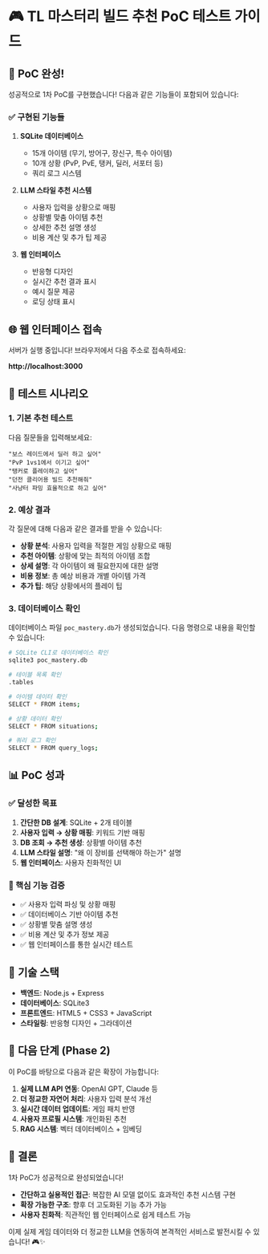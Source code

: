 # 🎮 TL 마스터리 빌드 추천 PoC 테스트 가이드

## 🚀 PoC 완성!

성공적으로 1차 PoC를 구현했습니다! 다음과 같은 기능들이 포함되어 있습니다:

### ✅ 구현된 기능들

1. **SQLite 데이터베이스**
   - 15개 아이템 (무기, 방어구, 장신구, 특수 아이템)
   - 10개 상황 (PvP, PvE, 탱커, 딜러, 서포터 등)
   - 쿼리 로그 시스템

2. **LLM 스타일 추천 시스템**
   - 사용자 입력을 상황으로 매핑
   - 상황별 맞춤 아이템 추천
   - 상세한 추천 설명 생성
   - 비용 계산 및 추가 팁 제공

3. **웹 인터페이스**
   - 반응형 디자인
   - 실시간 추천 결과 표시
   - 예시 질문 제공
   - 로딩 상태 표시

## 🌐 웹 인터페이스 접속

서버가 실행 중입니다! 브라우저에서 다음 주소로 접속하세요:

**http://localhost:3000**

## 🧪 테스트 시나리오

### 1. 기본 추천 테스트
다음 질문들을 입력해보세요:

```
"보스 레이드에서 딜러 하고 싶어"
"PvP 1vs1에서 이기고 싶어"
"탱커로 플레이하고 싶어"
"던전 클리어용 빌드 추천해줘"
"사냥터 파밍 효율적으로 하고 싶어"
```

### 2. 예상 결과

각 질문에 대해 다음과 같은 결과를 받을 수 있습니다:

- **상황 분석**: 사용자 입력을 적절한 게임 상황으로 매핑
- **추천 아이템**: 상황에 맞는 최적의 아이템 조합
- **상세 설명**: 각 아이템이 왜 필요한지에 대한 설명
- **비용 정보**: 총 예상 비용과 개별 아이템 가격
- **추가 팁**: 해당 상황에서의 플레이 팁

### 3. 데이터베이스 확인

데이터베이스 파일 `poc_mastery.db`가 생성되었습니다. 다음 명령으로 내용을 확인할 수 있습니다:

```bash
# SQLite CLI로 데이터베이스 확인
sqlite3 poc_mastery.db

# 테이블 목록 확인
.tables

# 아이템 데이터 확인
SELECT * FROM items;

# 상황 데이터 확인
SELECT * FROM situations;

# 쿼리 로그 확인
SELECT * FROM query_logs;
```

## 📊 PoC 성과

### ✅ 달성한 목표

1. **간단한 DB 설계**: SQLite + 2개 테이블
2. **사용자 입력 → 상황 매핑**: 키워드 기반 매핑
3. **DB 조회 → 추천 생성**: 상황별 아이템 추천
4. **LLM 스타일 설명**: "왜 이 장비를 선택해야 하는가" 설명
5. **웹 인터페이스**: 사용자 친화적인 UI

### 🎯 핵심 기능 검증

- ✅ 사용자 입력 파싱 및 상황 매핑
- ✅ 데이터베이스 기반 아이템 추천
- ✅ 상황별 맞춤 설명 생성
- ✅ 비용 계산 및 추가 정보 제공
- ✅ 웹 인터페이스를 통한 실시간 테스트

## 🔧 기술 스택

- **백엔드**: Node.js + Express
- **데이터베이스**: SQLite3
- **프론트엔드**: HTML5 + CSS3 + JavaScript
- **스타일링**: 반응형 디자인 + 그라데이션

## 🚀 다음 단계 (Phase 2)

이 PoC를 바탕으로 다음과 같은 확장이 가능합니다:

1. **실제 LLM API 연동**: OpenAI GPT, Claude 등
2. **더 정교한 자연어 처리**: 사용자 입력 분석 개선
3. **실시간 데이터 업데이트**: 게임 패치 반영
4. **사용자 프로필 시스템**: 개인화된 추천
5. **RAG 시스템**: 벡터 데이터베이스 + 임베딩

## 🎉 결론

1차 PoC가 성공적으로 완성되었습니다! 

- **간단하고 실용적인 접근**: 복잡한 AI 모델 없이도 효과적인 추천 시스템 구현
- **확장 가능한 구조**: 향후 더 고도화된 기능 추가 가능
- **사용자 친화적**: 직관적인 웹 인터페이스로 쉽게 테스트 가능

이제 실제 게임 데이터와 더 정교한 LLM을 연동하여 본격적인 서비스로 발전시킬 수 있습니다! 🎮✨
